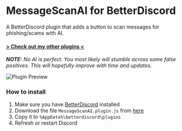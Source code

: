 # MessageScanAI for BetterDiscord
A BetterDiscord plugin that adds a button to scan messages for phishing/scams with AI.

#### [> Check out my other plugins <](https://github.com/programmer2514/BetterDiscord-Plugins)

***NOTE:*** *No AI is perfect. You most likely will stumble across some false positives. This will hopefully improve with time and updates.*

![Plugin Preview](https://github.com/user-attachments/assets/c9ed1312-2fe6-403b-ade6-e517a5596c34)

### How to install
1) Make sure you have [BetterDiscord](https://betterdiscord.app/) installed
2) Download the file `MessageScanAI.plugin.js` from [here](https://github.com/programmer2514/BetterDiscord-MessageScanAI/releases/latest)
3) Copy it to `%AppData%\betterdiscord\plugins`
4) Refresh or restart Discord
